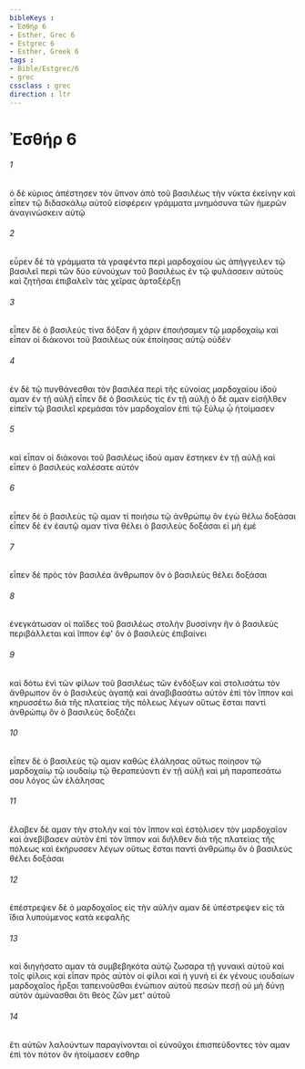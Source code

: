 ```yaml
---
bibleKeys : 
- Ἐσθήρ 6
- Esther, Grec 6
- Estgrec 6
- Esther, Greek 6
tags : 
- Bible/Estgrec/6
- grec
cssclass : grec
direction : ltr
---
```


# Ἐσθήρ 6

###### 1
ὁ δὲ κύριος ἀπέστησεν τὸν ὕπνον ἀπὸ τοῦ βασιλέως τὴν νύκτα ἐκείνην καὶ εἶπεν τῷ διδασκάλῳ αὐτοῦ εἰσφέρειν γράμματα μνημόσυνα τῶν ἡμερῶν ἀναγινώσκειν αὐτῷ
###### 2
εὗρεν δὲ τὰ γράμματα τὰ γραφέντα περὶ μαρδοχαίου ὡς ἀπήγγειλεν τῷ βασιλεῖ περὶ τῶν δύο εὐνούχων τοῦ βασιλέως ἐν τῷ φυλάσσειν αὐτοὺς καὶ ζητῆσαι ἐπιβαλεῖν τὰς χεῖρας ἀρταξέρξῃ
###### 3
εἶπεν δὲ ὁ βασιλεύς τίνα δόξαν ἢ χάριν ἐποιήσαμεν τῷ μαρδοχαίῳ καὶ εἶπαν οἱ διάκονοι τοῦ βασιλέως οὐκ ἐποίησας αὐτῷ οὐδέν
###### 4
ἐν δὲ τῷ πυνθάνεσθαι τὸν βασιλέα περὶ τῆς εὐνοίας μαρδοχαίου ἰδοὺ αμαν ἐν τῇ αὐλῇ εἶπεν δὲ ὁ βασιλεύς τίς ἐν τῇ αὐλῇ ὁ δὲ αμαν εἰσῆλθεν εἰπεῖν τῷ βασιλεῖ κρεμάσαι τὸν μαρδοχαῖον ἐπὶ τῷ ξύλῳ ᾧ ἡτοίμασεν
###### 5
καὶ εἶπαν οἱ διάκονοι τοῦ βασιλέως ἰδοὺ αμαν ἕστηκεν ἐν τῇ αὐλῇ καὶ εἶπεν ὁ βασιλεύς καλέσατε αὐτόν
###### 6
εἶπεν δὲ ὁ βασιλεὺς τῷ αμαν τί ποιήσω τῷ ἀνθρώπῳ ὃν ἐγὼ θέλω δοξάσαι εἶπεν δὲ ἐν ἑαυτῷ αμαν τίνα θέλει ὁ βασιλεὺς δοξάσαι εἰ μὴ ἐμέ
###### 7
εἶπεν δὲ πρὸς τὸν βασιλέα ἄνθρωπον ὃν ὁ βασιλεὺς θέλει δοξάσαι
###### 8
ἐνεγκάτωσαν οἱ παῖδες τοῦ βασιλέως στολὴν βυσσίνην ἣν ὁ βασιλεὺς περιβάλλεται καὶ ἵππον ἐφ' ὃν ὁ βασιλεὺς ἐπιβαίνει
###### 9
καὶ δότω ἑνὶ τῶν φίλων τοῦ βασιλέως τῶν ἐνδόξων καὶ στολισάτω τὸν ἄνθρωπον ὃν ὁ βασιλεὺς ἀγαπᾷ καὶ ἀναβιβασάτω αὐτὸν ἐπὶ τὸν ἵππον καὶ κηρυσσέτω διὰ τῆς πλατείας τῆς πόλεως λέγων οὕτως ἔσται παντὶ ἀνθρώπῳ ὃν ὁ βασιλεὺς δοξάζει
###### 10
εἶπεν δὲ ὁ βασιλεὺς τῷ αμαν καθὼς ἐλάλησας οὕτως ποίησον τῷ μαρδοχαίῳ τῷ ιουδαίῳ τῷ θεραπεύοντι ἐν τῇ αὐλῇ καὶ μὴ παραπεσάτω σου λόγος ὧν ἐλάλησας
###### 11
ἔλαβεν δὲ αμαν τὴν στολὴν καὶ τὸν ἵππον καὶ ἐστόλισεν τὸν μαρδοχαῖον καὶ ἀνεβίβασεν αὐτὸν ἐπὶ τὸν ἵππον καὶ διῆλθεν διὰ τῆς πλατείας τῆς πόλεως καὶ ἐκήρυσσεν λέγων οὕτως ἔσται παντὶ ἀνθρώπῳ ὃν ὁ βασιλεὺς θέλει δοξάσαι
###### 12
ἐπέστρεψεν δὲ ὁ μαρδοχαῖος εἰς τὴν αὐλήν αμαν δὲ ὑπέστρεψεν εἰς τὰ ἴδια λυπούμενος κατὰ κεφαλῆς
###### 13
καὶ διηγήσατο αμαν τὰ συμβεβηκότα αὐτῷ ζωσαρα τῇ γυναικὶ αὐτοῦ καὶ τοῖς φίλοις καὶ εἶπαν πρὸς αὐτὸν οἱ φίλοι καὶ ἡ γυνή εἰ ἐκ γένους ιουδαίων μαρδοχαῖος ἦρξαι ταπεινοῦσθαι ἐνώπιον αὐτοῦ πεσὼν πεσῇ οὐ μὴ δύνῃ αὐτὸν ἀμύνασθαι ὅτι θεὸς ζῶν μετ' αὐτοῦ
###### 14
ἔτι αὐτῶν λαλούντων παραγίνονται οἱ εὐνοῦχοι ἐπισπεύδοντες τὸν αμαν ἐπὶ τὸν πότον ὃν ἡτοίμασεν εσθηρ
